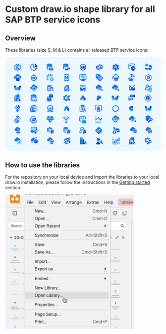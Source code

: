 # Custom draw.io shape library for all SAP BTP service icons

## Overview 
These libraries (size S, M & L) contains all released BTP service icons:

![BTP service icons](../../../pics/btp_service_icons.svg)

## How to use the libraries

For the repository on your local device and import the libraries to your local draw.io installation, please follow the instructions in the [Getting started](https://sap.github.io/btp-solution-diagrams/docs/solution_diagr_intro/intro/) section.

![Load lib](../../../pics/load_lib.png)